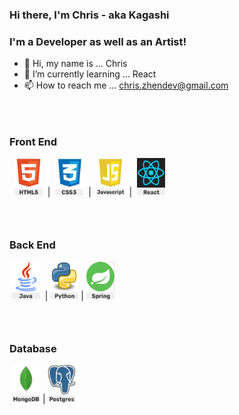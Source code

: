 ### Hi there, I'm Chris - aka Kagashi

### I'm a Developer as well as an Artist!

- 👋 Hi, my name is ... Chris
- 🌱 I’m currently learning ... React
- 📫 How to reach me ... chris.zhendev@gmail.com

### &nbsp;

### Front End

&nbsp; <img src="assets\HTML5Icon.png" width="45" height="60"> &nbsp;| &nbsp;<img src="assets\CSS3Icon.png" width="45" height="60" > &nbsp;| &nbsp;<img src="assets\JavascriptIcon.png" width="45" height="60" >&nbsp; | &nbsp;<img src="assets\ReactIcon.png" width="45" height="60" >&nbsp;

### &nbsp;

### Back End

&nbsp;<img src="assets\JavaIcon.png" width="45" height="60" > &nbsp;|&nbsp;<img src="assets\PythonIcon.png" width="45" height="60" >&nbsp;|&nbsp;<img src="assets\SpringFrameworkIcon.png" width="45" height="60" >&nbsp;

### &nbsp;

### Database

&nbsp;<img src="assets\MongoDBIcon.png" width="45" height="60">&nbsp;|&nbsp;<img src="assets\PostgreSQLIcon.png" width="45" height="60" >&nbsp;
